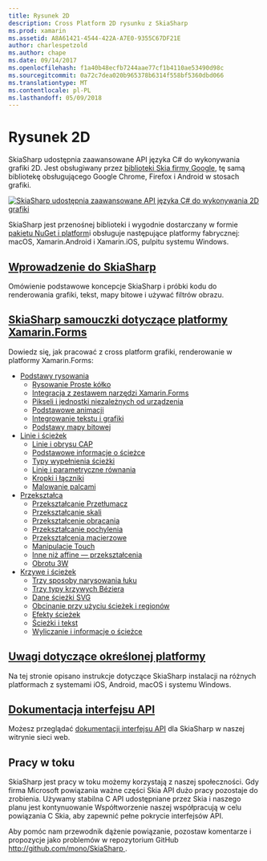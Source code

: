 ```yaml
---
title: Rysunek 2D
description: Cross Platform 2D rysunku z SkiaSharp
ms.prod: xamarin
ms.assetid: A8A61421-4544-422A-A7E0-9355C67DF21E
author: charlespetzold
ms.author: chape
ms.date: 09/14/2017
ms.openlocfilehash: f1a40b48ecfb7244aae77cf1b4110ae53490d98c
ms.sourcegitcommit: 0a72c7dea020b965378b6314f558bf5360dbd066
ms.translationtype: MT
ms.contentlocale: pl-PL
ms.lasthandoff: 05/09/2018
---
```

# <a name="2d-drawing"></a>Rysunek 2D

SkiaSharp udostępnia zaawansowane API języka C# do wykonywania grafiki 2D. Jest obsługiwany przez [biblioteki Skia firmy Google](http://skia.org), tę samą bibliotekę obsługującego Google Chrome, Firefox i Android w stosach grafiki.

[![](images/ide-sml.png "SkiaSharp udostępnia zaawansowane API języka C# do wykonywania 2D grafiki")](images/ide.png#lightbox)

SkiaSharp jest przenośnej biblioteki i wygodnie dostarczany w formie [pakietu NuGet i platform](https://www.nuget.org/packages/SkiaSharp)i obsługuje następujące platformy fabrycznej: macOS, Xamarin.Android i Xamarin.iOS, pulpitu systemu Windows.

## <a name="introduction-to-skiasharpgraphics-gamesskiasharpintroductionmd"></a>[Wprowadzenie do SkiaSharp](~/graphics-games/skiasharp/introduction.md)

Omówienie podstawowe koncepcje SkiaSharp i próbki kodu do renderowania grafiki, tekst, mapy bitowe i używać filtrów obrazu.

## <a name="skiasharp-tutorials-for-xamarinformsxamarin-formsuser-interfacegraphicsskiasharpindexmd"></a>[SkiaSharp samouczki dotyczące platformy Xamarin.Forms](~/xamarin-forms/user-interface/graphics/skiasharp/index.md)

Dowiedz się, jak pracować z cross platform grafiki, renderowanie w platformy Xamarin.Forms:

- [Podstawy rysowania](~/xamarin-forms/user-interface/graphics/skiasharp/basics/index.md)
  * [Rysowanie Proste kółko](~/xamarin-forms/user-interface/graphics/skiasharp/basics/circle.md)
  * [Integracja z zestawem narzędzi Xamarin.Forms](~/xamarin-forms/user-interface/graphics/skiasharp/basics/integration.md)
  * [Pikseli i jednostki niezależnych od urządzenia](~/xamarin-forms/user-interface/graphics/skiasharp/basics/pixels.md)
  * [Podstawowe animacji](~/xamarin-forms/user-interface/graphics/skiasharp/basics/animation.md)
  * [Integrowanie tekstu i grafiki](~/xamarin-forms/user-interface/graphics/skiasharp/basics/text.md)
  * [Podstawy mapy bitowej](~/xamarin-forms/user-interface/graphics/skiasharp/basics/bitmaps.md)
- [Linie i ścieżek](~/xamarin-forms/user-interface/graphics/skiasharp/paths/index.md)
  * [Linie i obrysu CAP](~/xamarin-forms/user-interface/graphics/skiasharp/paths/lines.md)
  * [Podstawowe informacje o ścieżce](~/xamarin-forms/user-interface/graphics/skiasharp/paths/paths.md)
  * [Typy wypełnienia ścieżki](~/xamarin-forms/user-interface/graphics/skiasharp/paths/fill-types.md)
  * [Linię i parametryczne równania](~/xamarin-forms/user-interface/graphics/skiasharp/paths/polylines.md)
  * [Kropki i łączniki](~/xamarin-forms/user-interface/graphics/skiasharp/paths/dots.md)
  * [Malowanie palcami](~/xamarin-forms/user-interface/graphics/skiasharp/paths/finger-paint.md)
- [Przekształca](~/xamarin-forms/user-interface/graphics/skiasharp/transforms/index.md)
  * [Przekształcanie Przetłumacz](~/xamarin-forms/user-interface/graphics/skiasharp/transforms/translate.md)
  * [Przekształcanie skali](~/xamarin-forms/user-interface/graphics/skiasharp/transforms/scale.md)
  * [Przekształcenie obracania](~/xamarin-forms/user-interface/graphics/skiasharp/transforms/rotate.md)
  * [Przekształcanie pochylenia](~/xamarin-forms/user-interface/graphics/skiasharp/transforms/skew.md)
  * [Przekształcenia macierzowe](~/xamarin-forms/user-interface/graphics/skiasharp/transforms/matrix.md)
  * [Manipulacje Touch](~/xamarin-forms/user-interface/graphics/skiasharp/transforms/touch.md)
  * [Inne niż affine — przekształcenia](~/xamarin-forms/user-interface/graphics/skiasharp/transforms/non-affine.md)
  * [Obrotu 3W](~/xamarin-forms/user-interface/graphics/skiasharp/transforms/3d-rotation.md)
- [Krzywe i ścieżek](~/xamarin-forms/user-interface/graphics/skiasharp/curves/index.md)
  * [Trzy sposoby narysowania łuku](~/xamarin-forms/user-interface/graphics/skiasharp/curves/arcs.md)
  * [Trzy typy krzywych Béziera](~/xamarin-forms/user-interface/graphics/skiasharp/curves/beziers.md)
  * [Dane ścieżki SVG](~/xamarin-forms/user-interface/graphics/skiasharp/curves/path-data.md)
  * [Obcinanie przy użyciu ścieżek i regionów](~/xamarin-forms/user-interface/graphics/skiasharp/curves/clipping.md)
  * [Efekty ścieżek](~/xamarin-forms/user-interface/graphics/skiasharp/curves/effects.md)
  * [Ścieżki i tekst](~/xamarin-forms/user-interface/graphics/skiasharp/curves/text-paths.md)
  * [Wyliczanie i informacje o ścieżce](~/xamarin-forms/user-interface/graphics/skiasharp/curves/information.md)

## <a name="platform-specific-notesgraphics-gamesskiasharpplatformmd"></a>[Uwagi dotyczące określonej platformy](~/graphics-games/skiasharp/platform.md)

Na tej stronie opisano instrukcje dotyczące SkiaSharp instalacji na różnych platformach z systemami iOS, Android, macOS i systemu Windows.

## <a name="api-documentationhttpsdeveloperxamarincomapinamespaceskiasharp"></a>[Dokumentacja interfejsu API](https://developer.xamarin.com/api/namespace/SkiaSharp/)

Możesz przeglądać [dokumentacji interfejsu API](https://developer.xamarin.com/api/namespace/SkiaSharp/) dla SkiaSharp w naszej witrynie sieci web.

## <a name="work-in-progress"></a>Pracy w toku

SkiaSharp jest pracy w toku możemy korzystają z naszej społeczności. Gdy firma Microsoft powiązania ważne części Skia API dużo pracy pozostaje do zrobienia. Używamy stabilna C API udostępniane przez Skia i naszego planu jest kontynuowanie Współtworzenie naszej współpracują w celu powiązania C Skia, aby zapewnić pełne pokrycie interfejsów API.

Aby pomóc nam przewodnik dążenie powiązanie, pozostaw komentarze i propozycje jako problemów w repozytorium GitHub [ http://github.com/mono/SkiaSharp ](http://github.com/mono/SkiaSharp).
